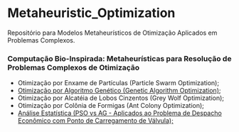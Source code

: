 # Metaheuristic_Optimization

Repositório para Modelos Metaheurísticos de Otimização Aplicados em Problemas Complexos.


### Computação Bio-Inspirada: Metaheurísticas para Resolução de Problemas Complexos de Otimização

- Otimização por Enxame de Partículas (Particle Swarm Optimization);
- [Otimização por Algoritmo Genético (Genetic Algorithm Optimization)](https://github.com/rafaelpavan95/Metaheuristic_Optimization/blob/main/algoritmo_genetico.m);
- Otimização por Alcatéia de Lobos Cinzentos (Grey Wolf Optimization);
- Otimização por Colônia de Formigas (Ant Colony Optimization);
- [Análise Estatística (PSO vs AG - Aplicados ao Problema de Despacho Econômico com Ponto de Carregamento de Válvula);](https://github.com/rafaelpavan95/Metaheuristic_Optimization/blob/main/An%C3%A1lise_Estat%C3%ADstica_PSO_AG.ipynb)
